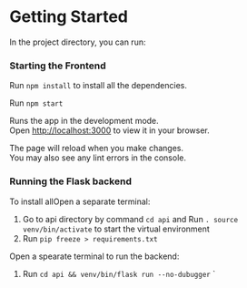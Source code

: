 # Getting Started

In the project directory, you can run:

### Starting the Frontend

Run `npm install` to install all the dependencies.

Run `npm start`

Runs the app in the development mode.\
Open [http://localhost:3000](http://localhost:3000) to view it in your browser.

The page will reload when you make changes.\
You may also see any lint errors in the console.

### Running the Flask backend
To install allOpen a separate terminal:
1. Go to api directory by command `cd api` and Run `. source venv/bin/activate` to start the virtual environment
2. Run `pip freeze > requirements.txt`

Open a spearate terminal to run the backend:
1. Run `cd api && venv/bin/flask run --no-dubugger`
`

